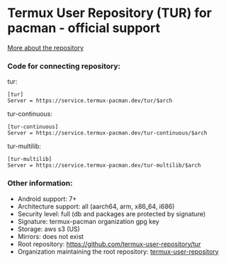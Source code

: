 # Termux User Repository (TUR) for pacman - official support
[More about the repository](https://github.com/termux-user-repository/tur/blob/master/README.md)

### Code for connecting repository:
tur:
```
[tur]
Server = https://service.termux-pacman.dev/tur/$arch
```
tur-continuous:
```
[tur-continuous]
Server = https://service.termux-pacman.dev/tur-continuous/$arch
```
tur-multilib:
```
[tur-multilib]
Server = https://service.termux-pacman.dev/tur-multilib/$arch
```

### Other information:
 - Android support: 7+
 - Architecture support: all (aarch64, arm, x86_64, i686)
 - Security level: full (db and packages are protected by signature)
 - Signature: termux-pacman organization gpg key
 - Storage: aws s3 (US)
 - Mirrors: does not exist
 - Root repository: https://github.com/termux-user-repository/tur
 - Organization maintaining the root repository: [termux-user-repository](https://github.com/termux-user-repository)
